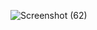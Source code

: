 ![Screenshot (62)](https://github.com/annisanqolby/Tugas-7/assets/159538464/90ef3819-3dbb-4514-a158-9f9a2cbe88f7)
